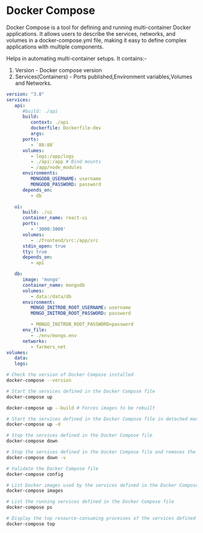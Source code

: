 # Docker Compose

Docker Compose is a tool for defining and running multi-container Docker applications. It allows users to describe the services, networks, and volumes in a docker-compose.yml file, making it easy to define complex applications with multiple components.

Helps in automating multi-container setups.
It contains:-

1. Version - Docker compose version
2. Services(Containers) - Ports published,Environment variables,Volumes and Networks.

```yaml
version: "3.8"
services:
   api:
      #build: ./api
      build:
         context: ./api
         dockerfile: Dockerfile-dev
         args:
      ports:
         - `80:80`
      volumes:
         - logs:/app/logs
         - ./api:/app # Bind mounts
         - /app/node_modules
      environments:
         MONGODB_USERNAME: username
         MONGODB_PASSWORD: password
      depends_on:
         - db

   ui:
      build: ./ui
      container_name: react-ui
      ports:
         - '3000:3000'
      volumes:
         - ./frontend/src:/app/src
      stdin_open: true
      tty: true
      depends_on:
         - api

   db:
      image: 'mongo'
      container_name: mongodb
      volumes:
         - data:/data/db
      environment:
         MONGO_INITRDB_ROOT_USERNAME: username
         MONGO_INITRDB_ROOT_PASSWORD: password

         - MONGO_INITRDB_ROOT_PASSWORD=password
      env_file:
         - ./env/mongo.env
      networks:
         - farmers_net
volumes:
   data:
   logs:
```

```bash
# Check the version of Docker Compose installed
docker-compose --version

# Start the services defined in the Docker Compose file
docker-compose up

docker-compose up --build # Forces images to be rebuilt

# Start the services defined in the Docker Compose file in detached mode
docker-compose up -d

# Stop the services defined in the Docker Compose file
docker-compose down

# Stop the services defined in the Docker Compose file and removes the volume
docker-compose down -v

# Validate the Docker Compose file
docker-compose config

# List Docker images used by the services defined in the Docker Compose file
docker-compose images

# List the running services defined in the Docker Compose file
docker-compose ps

# Display the top resource-consuming processes of the services defined in the Docker Compose file
docker-compose top
```
